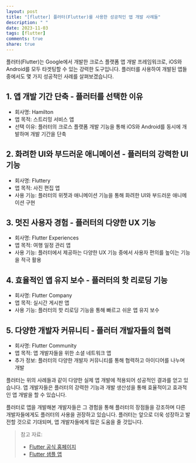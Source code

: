 ```yaml
---
layout: post
title: "[flutter] 플러터(Flutter)를 사용한 성공적인 앱 개발 사례들"
description: " "
date: 2023-11-03
tags: [flutter]
comments: true
share: true
---
```


플러터(Flutter)는 Google에서 개발한 크로스 플랫폼 앱 개발 프레임워크로, iOS와 Android를 모두 타겟팅할 수 있는 강력한 도구입니다. 플러터를 사용하여 개발된 앱들 중에서도 몇 가지 성공적인 사례를 살펴보겠습니다.

## 1. 앱 개발 기간 단축 - 플러터를 선택한 이유
- 회사명: Hamilton
- 앱 목적: 스트리밍 서비스 앱
- 선택 이유: 플러터의 크로스 플랫폼 개발 기능을 통해 iOS와 Android를 동시에 개발하며 개발 기간을 단축

## 2. 화려한 UI와 부드러운 애니메이션 - 플러터의 강력한 UI 기능
- 회사명: Fluttery
- 앱 목적: 사진 편집 앱
- 사용 기능: 플러터의 위젯과 애니메이션 기능을 통해 화려한 UI와 부드러운 애니메이션 구현

## 3. 멋진 사용자 경험 - 플러터의 다양한 UX 기능
- 회사명: Flutter Experiences
- 앱 목적: 여행 일정 관리 앱
- 사용 기능: 플러터에서 제공하는 다양한 UX 기능 중에서 사용자 편의를 높이는 기능을 적극 활용

## 4. 효율적인 앱 유지 보수 - 플러터의 핫 리로딩 기능
- 회사명: Flutter Company
- 앱 목적: 실시간 게시판 앱
- 사용 기능: 플러터의 핫 리로딩 기능을 통해 빠르고 쉬운 앱 유지 보수

## 5. 다양한 개발자 커뮤니티 - 플러터 개발자들의 협력
- 회사명: Flutter Community
- 앱 목적: 앱 개발자들을 위한 소셜 네트워크 앱
- 추가 정보: 플러터의 다양한 개발자 커뮤니티를 통해 협력하고 아이디어를 나누며 개발

플러터는 위의 사례들과 같이 다양한 실제 앱 개발에 적용되어 성공적인 결과를 얻고 있습니다. 앱 개발자들은 플러터의 강력한 기능과 개발 생산성을 통해 효율적이고 효과적인 앱 개발을 할 수 있습니다.

플러터로 앱을 개발해본 개발자들은 그 경험을 통해 플러터의 장점들을 강조하며 다른 개발자들에게도 플러터의 사용을 권장하고 있습니다. 플러터는 앞으로 더욱 성장하고 발전할 것으로 기대되며, 앱 개발자들에게 많은 도움을 줄 것입니다.

> 참고 자료:
> - [Flutter 공식 홈페이지](https://flutter.dev)
> - [Flutter 샘플 앱](https://github.com/flutter/samples)
